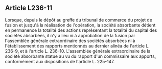 Article L236-11
----
Lorsque, depuis le dépôt au greffe du tribunal de commerce du projet de fusion
et jusqu'à la réalisation de l'opération, la société absorbante détient en
permanence la totalité des actions représentant la totalité du capital des
sociétés absorbées, il n'y a lieu ni à approbation de la fusion par l'assemblée
générale extraordinaire des sociétés absorbées ni à l'établissement des rapports
mentionnés au dernier alinéa de l'article L. 236-9, et à l'article L. 236-10.
L'assemblée générale extraordinaire de la société absorbante statue au vu du
rapport d'un commissaire aux apports, conformément aux dispositions de l'article
L. 225-147.
